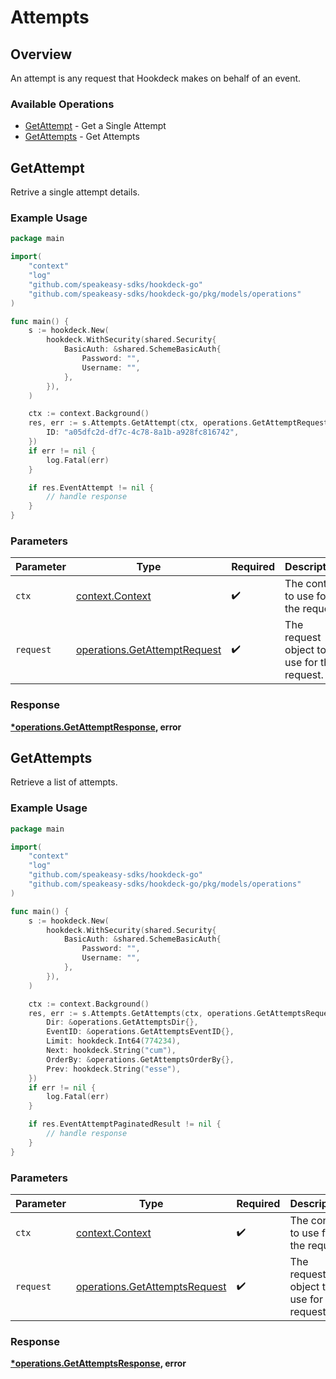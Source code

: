 # Attempts

## Overview

An attempt is any request that Hookdeck makes on behalf of an event.

### Available Operations

* [GetAttempt](#getattempt) - Get a Single Attempt
* [GetAttempts](#getattempts) - Get Attempts

## GetAttempt

Retrive a single attempt details.

### Example Usage

```go
package main

import(
	"context"
	"log"
	"github.com/speakeasy-sdks/hookdeck-go"
	"github.com/speakeasy-sdks/hookdeck-go/pkg/models/operations"
)

func main() {
    s := hookdeck.New(
        hookdeck.WithSecurity(shared.Security{
            BasicAuth: &shared.SchemeBasicAuth{
                Password: "",
                Username: "",
            },
        }),
    )

    ctx := context.Background()
    res, err := s.Attempts.GetAttempt(ctx, operations.GetAttemptRequest{
        ID: "a05dfc2d-df7c-4c78-8a1b-a928fc816742",
    })
    if err != nil {
        log.Fatal(err)
    }

    if res.EventAttempt != nil {
        // handle response
    }
}
```

### Parameters

| Parameter                                                                    | Type                                                                         | Required                                                                     | Description                                                                  |
| ---------------------------------------------------------------------------- | ---------------------------------------------------------------------------- | ---------------------------------------------------------------------------- | ---------------------------------------------------------------------------- |
| `ctx`                                                                        | [context.Context](https://pkg.go.dev/context#Context)                        | :heavy_check_mark:                                                           | The context to use for the request.                                          |
| `request`                                                                    | [operations.GetAttemptRequest](../../models/operations/getattemptrequest.md) | :heavy_check_mark:                                                           | The request object to use for the request.                                   |


### Response

**[*operations.GetAttemptResponse](../../models/operations/getattemptresponse.md), error**


## GetAttempts

Retrieve a list of attempts.

### Example Usage

```go
package main

import(
	"context"
	"log"
	"github.com/speakeasy-sdks/hookdeck-go"
	"github.com/speakeasy-sdks/hookdeck-go/pkg/models/operations"
)

func main() {
    s := hookdeck.New(
        hookdeck.WithSecurity(shared.Security{
            BasicAuth: &shared.SchemeBasicAuth{
                Password: "",
                Username: "",
            },
        }),
    )

    ctx := context.Background()
    res, err := s.Attempts.GetAttempts(ctx, operations.GetAttemptsRequest{
        Dir: &operations.GetAttemptsDir{},
        EventID: &operations.GetAttemptsEventID{},
        Limit: hookdeck.Int64(774234),
        Next: hookdeck.String("cum"),
        OrderBy: &operations.GetAttemptsOrderBy{},
        Prev: hookdeck.String("esse"),
    })
    if err != nil {
        log.Fatal(err)
    }

    if res.EventAttemptPaginatedResult != nil {
        // handle response
    }
}
```

### Parameters

| Parameter                                                                      | Type                                                                           | Required                                                                       | Description                                                                    |
| ------------------------------------------------------------------------------ | ------------------------------------------------------------------------------ | ------------------------------------------------------------------------------ | ------------------------------------------------------------------------------ |
| `ctx`                                                                          | [context.Context](https://pkg.go.dev/context#Context)                          | :heavy_check_mark:                                                             | The context to use for the request.                                            |
| `request`                                                                      | [operations.GetAttemptsRequest](../../models/operations/getattemptsrequest.md) | :heavy_check_mark:                                                             | The request object to use for the request.                                     |


### Response

**[*operations.GetAttemptsResponse](../../models/operations/getattemptsresponse.md), error**

